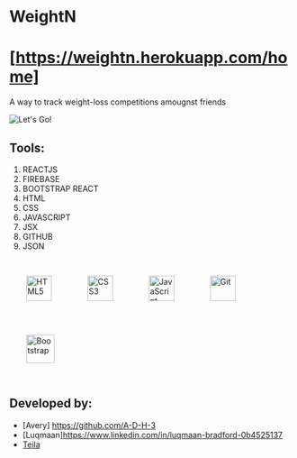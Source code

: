 # WeightN

# [https://weightn.herokuapp.com/home]

A way to track weight-loss competitions amougnst friends

![Let's Go!](https://media.giphy.com/media/NTT2rKQyHy6uO3baUI/giphy.gif"WeightN")

## Tools:

1. REACTJS
1. FIREBASE
1. BOOTSTRAP REACT
1. HTML
1. CSS
1. JAVASCRIPT
1. JSX
1. GITHUB
1. JSON

<div align="left">
  <img style="margin: 30px" src="https://profilinator.rishav.dev/skills-assets/html5-original-wordmark.svg" alt="HTML5" height="45" />
  <img style="margin: 30px" src="https://profilinator.rishav.dev/skills-assets/css3-original-wordmark.svg" alt="CSS3" height="45" />
  <img style="margin: 30px" src="https://profilinator.rishav.dev/skills-assets/javascript-original.svg" alt="JavaScript" height="45" />
  <img style="margin: 30px" src="https://profilinator.rishav.dev/skills-assets/git-scm-icon.svg" alt="Git" height="45" />
  <img style="margin: 30px" src="https://profilinator.rishav.dev/skills-assets/bootstrap-plain.svg" alt="Bootstrap" height="50" />
</div>

## Developed by:

- [Avery] https://github.com/A-D-H-3
- [Luqmaan]https://www.linkedin.com/in/luqmaan-bradford-0b4525137
- [Teila](https://www.linkedin.com/in/Teila-Garraway/)
